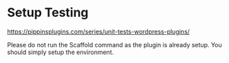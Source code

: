 Setup Testing
=============

https://pippinsplugins.com/series/unit-tests-wordpress-plugins/

Please do not run the Scaffold command as the plugin is already setup. You should simply setup the environment. 